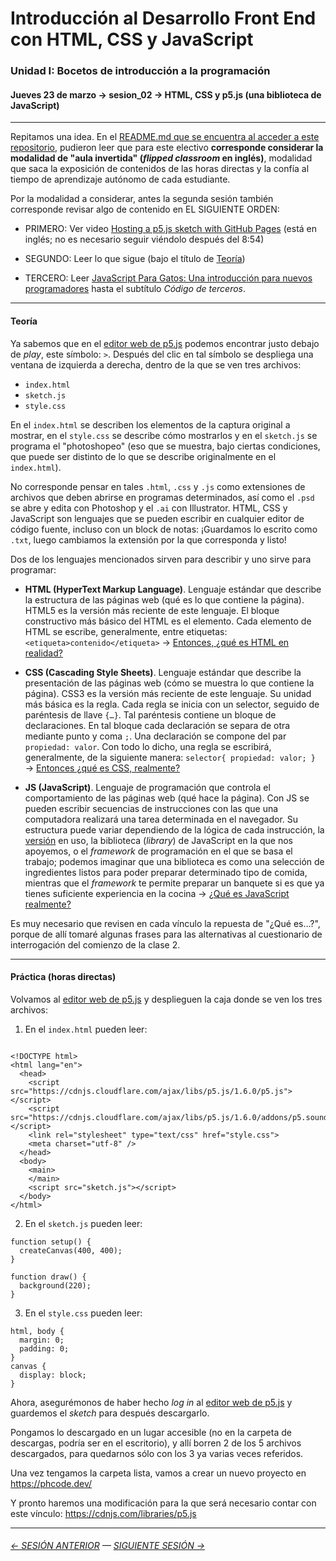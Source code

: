 # Introducción al Desarrollo Front End con HTML, CSS y JavaScript

### Unidad I: Bocetos de introducción a la programación

#### Jueves 23 de marzo → sesion_02 → HTML, CSS y p5.js (una biblioteca de JavaScript)

- - - - - - - 

Repitamos una idea. En el [README.md que se encuentra al acceder a este repositorio](https://github.com/profesorfaco/front-2023-1#readme), pudieron leer que para este electivo **corresponde considerar la modalidad de "aula invertida" (*flipped classroom* en inglés)**, modalidad que saca la exposición de contenidos de las horas directas y la confía al tiempo de aprendizaje autónomo de cada estudiante. 

Por la modalidad a considerar, antes la segunda sesión también corresponde revisar algo de contenido en EL SIGUIENTE ORDEN:

- PRIMERO: Ver video [Hosting a p5.js sketch with GitHub Pages](https://youtu.be/ZneWjyn18e8) (está en inglés; no es necesario seguir viéndolo después del 8:54)

- SEGUNDO: Leer lo que sigue (bajo el título de [Teoría](#teor%C3%ADa))

- TERCERO: Leer [JavaScript Para Gatos: Una introducción para nuevos programadores](https://jsparagatos.com/) hasta el subtítulo *Código de terceros*.

- - - - - - - - 

#### Teoría

Ya sabemos que en el [editor web de p5.js](https://editor.p5js.org/) podemos encontrar justo debajo de *play*, este símbolo: `>`. Después del clic en tal símbolo se despliega una ventana de izquierda a derecha, dentro de la que se ven tres archivos:

- `index.html` 
- `sketch.js` 
- `style.css`

En el `index.html` se describen los elementos de la captura original a mostrar, en el `style.css` se describe cómo mostrarlos y en el `sketch.js` se programa el "photoshopeo" (eso que se muestra, bajo ciertas condiciones, que puede ser distinto de lo que se describe originalmente en el `index.html`).

No corresponde pensar en tales `.html`, `.css` y `.js` como extensiones de archivos que deben abrirse en programas determinados, así como el `.psd` se abre y edita con Photoshop y el `.ai` con Illustrator. HTML, CSS y JavaScript son lenguajes que se pueden escribir en cualquier editor de código fuente, incluso con un block de notas: ¡Guardamos lo escrito como `.txt`, luego cambiamos la extensión por la que corresponda y listo!

Dos de los lenguajes mencionados sirven para describir y uno sirve para programar:

- **HTML (HyperText Markup Language)**. Lenguaje estándar que describe la estructura de las páginas web (qué es lo que contiene la página). HTML5 es la versión más reciente de este lenguaje. El bloque constructivo más básico del HTML es el elemento. Cada elemento de HTML se escribe, generalmente, entre etiquetas: `<etiqueta>contenido</etiqueta>` → [Entonces, ¿qué es HTML en realidad?](https://developer.mozilla.org/es/docs/Learn/Getting_started_with_the_web/HTML_basics#entonces_%C2%BFqu%C3%A9_es_html_en_realidad)

- **CSS (Cascading Style Sheets)**. Lenguaje estándar que describe la presentación de las páginas web (cómo se muestra lo que contiene la página). CSS3 es la versión más reciente de este lenguaje. Su unidad más básica es la regla. Cada regla se inicia con un selector, seguido de paréntesis de llave `{…}`. Tal paréntesis contiene un bloque de declaraciones. En tal bloque cada declaración se separa de otra mediante punto y coma `;`. Una declaración se compone del par `propiedad: valor`. Con todo lo dicho, una regla se escribirá, generalmente, de la siguiente manera: `selector{ propiedad: valor; }` → [Entonces ¿qué es CSS, realmente?](https://developer.mozilla.org/es/docs/Learn/Getting_started_with_the_web/CSS_basics#entonces_%C2%BFqu%C3%A9_es_css_realmente)

- **JS (JavaScript)**. Lenguaje de programación que controla el comportamiento de las páginas web (qué hace la página). Con JS se pueden escribir secuencias de instrucciones con las que una computadora realizará una tarea determinada en el navegador. Su estructura puede variar dependiendo de la lógica de cada instrucción, la [versión](https://www.w3schools.com/js/js_versions.asp) en uso, la biblioteca (*library*) de JavaScript en la que nos apoyemos, o el *framework* de programación en el que se basa el trabajo; podemos imaginar que una biblioteca es como una selección de ingredientes listos para poder preparar determinado tipo de comida, mientras que el *framework* te permite preparar un banquete si es que ya tienes suficiente experiencia en la cocina → [¿Qué es JavaScript realmente?](https://developer.mozilla.org/es/docs/Learn/Getting_started_with_the_web/JavaScript_basics#%C2%BFqu%C3%A9_es_javascript_realmente)

Es muy necesario que revisen en cada vínculo la repuesta de "¿Qué es…?", porque de allí tomaré algunas frases para las alternativas al cuestionario de interrogación del comienzo de la clase 2.

- - - - - - - - - - - - - - 

#### Práctica (horas directas)

Volvamos al [editor web de p5.js](https://editor.p5js.org/) y desplieguen la caja donde se ven los tres archivos:

1. En el `index.html` pueden leer: 

```

<!DOCTYPE html>
<html lang="en">
  <head>
    <script src="https://cdnjs.cloudflare.com/ajax/libs/p5.js/1.6.0/p5.js"></script>
    <script src="https://cdnjs.cloudflare.com/ajax/libs/p5.js/1.6.0/addons/p5.sound.min.js"></script>
    <link rel="stylesheet" type="text/css" href="style.css">
    <meta charset="utf-8" />
  </head>
  <body>
    <main>
    </main>
    <script src="sketch.js"></script>
  </body>
</html>
```

2. En el `sketch.js` pueden leer:

```
function setup() {
  createCanvas(400, 400);
}

function draw() {
  background(220);
}
```

3. En el `style.css` pueden leer:

```
html, body {
  margin: 0;
  padding: 0;
}
canvas {
  display: block;
}
```

Ahora, asegurémonos de haber hecho *log in* al [editor web de p5.js](https://editor.p5js.org/) y guardemos el *sketch* para después descargarlo.

Pongamos lo descargado en un lugar accesible (no en la carpeta de descargas, podría ser en el escritorio), y allí borren 2 de los 5 archivos descargados, para quedarnos sólo con los 3 ya varias veces referidos. 

Una vez tengamos la carpeta lista, vamos a crear un nuevo proyecto en https://phcode.dev/

Y pronto haremos una modificación para la que será necesario contar con este vínculo: https://cdnjs.com/libraries/p5.js

- - - - - - - 

###### [← SESIÓN ANTERIOR](https://github.com/profesorfaco/front-2023-1/tree/main/sesion_01) — [SIGUIENTE SESIÓN →](https://github.com/profesorfaco/front-2023-1/tree/main/sesion_03)
